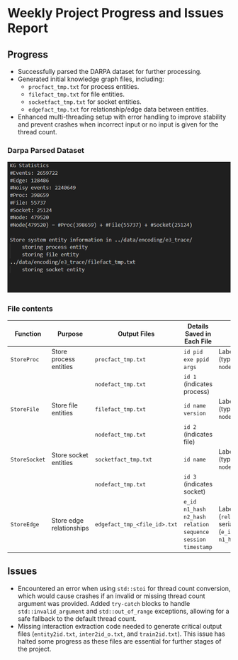 # Weekly Project Progress and Issues Report

## Progress
- Successfully parsed the DARPA dataset for further processing.
- Generated initial knowledge graph files, including:
  - `procfact_tmp.txt` for process entities.
  - `filefact_tmp.txt` for file entities.
  - `socketfact_tmp.txt` for socket entities.
  - `edgefact_tmp.txt` for relationship/edge data between entities.
- Enhanced multi-threading setup with error handling to improve stability and prevent crashes when incorrect input or no input is given for the thread count.

### Darpa Parsed Dataset 

 ![darpa passed](images/darpa%20parsd.png)
 

### File contents

| Function        | Purpose                  | Output Files                     | Details Saved in Each File                                     | Encoding                                                                                  |
|-----------------|--------------------------|----------------------------------|----------------------------------------------------------------|-------------------------------------------------------------------------------------------|
| `StoreProc`     | Store process entities   | `procfact_tmp.txt`               | `id pid exe ppid args`                                        | Label encoding (type `1` in `nodefact_tmp.txt`)                                           |
|                 |                          | `nodefact_tmp.txt`               | `id 1` (indicates process)                                    |                                                                                           |
| `StoreFile`     | Store file entities      | `filefact_tmp.txt`               | `id name version`                                             | Label encoding (type `2` in `nodefact_tmp.txt`)                                           |
|                 |                          | `nodefact_tmp.txt`               | `id 2` (indicates file)                                       |                                                                                           |
| `StoreSocket`   | Store socket entities    | `socketfact_tmp.txt`             | `id name`                                                     | Label encoding (type `3` in `nodefact_tmp.txt`)                                           |
|                 |                          | `nodefact_tmp.txt`               | `id 3` (indicates socket)                                     |                                                                                           |
| `StoreEdge`     | Store edge relationships | `edgefact_tmp_<file_id>.txt`     | `e_id n1_hash n2_hash relation sequence session timestamp` | Label encoding (`relation`), String serialization (`e_id`, `sequence`, `n1_hash`, `n2_hash`) |



## Issues
- Encountered an error when using `std::stoi` for thread count conversion, which would cause crashes if an invalid or missing thread count argument was provided. Added `try-catch` blocks to handle `std::invalid_argument` and `std::out_of_range` exceptions, allowing for a safe fallback to the default thread count.
- Missing interaction extraction code needed to generate critical output files (`entity2id.txt`, `inter2id_o.txt`, and `train2id.txt`). This issue has halted some progress as these files are essential for further stages of the project.
